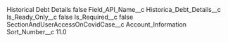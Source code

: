 <?xml version="1.0" encoding="UTF-8"?>
<CustomMetadata xmlns="http://soap.sforce.com/2006/04/metadata" xmlns:xsi="http://www.w3.org/2001/XMLSchema-instance" xmlns:xsd="http://www.w3.org/2001/XMLSchema">
    <label>Historical Debt Details</label>
    <protected>false</protected>
    <values>
        <field>Field_API_Name__c</field>
        <value xsi:type="xsd:string">Historica_Debt_Details__c</value>
    </values>
    <values>
        <field>Is_Ready_Only__c</field>
        <value xsi:type="xsd:boolean">false</value>
    </values>
    <values>
        <field>Is_Required__c</field>
        <value xsi:type="xsd:boolean">false</value>
    </values>
    <values>
        <field>SectionAndUserAccessOnCovidCase__c</field>
        <value xsi:type="xsd:string">Account_Information</value>
    </values>
    <values>
        <field>Sort_Number__c</field>
        <value xsi:type="xsd:double">11.0</value>
    </values>
</CustomMetadata>
